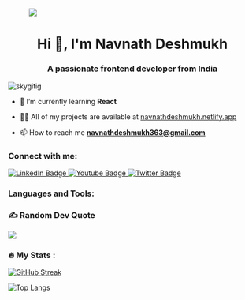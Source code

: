 <h1 align="center" style="width:100;%">
 <img src="https://user-images.githubusercontent.com/95478989/198955082-6e78ebb5-e1e4-49f9-8d32-6e5af3984dcd.gif" />
</h1>
<h1 align="center">Hi 👋, I'm Navnath Deshmukh</h1>
<h3 align="center">A passionate frontend developer from India</h3>

<p align="left"> <img src="https://komarev.com/ghpvc/?username=skygitig&label=Profile%20views&color=0e75b6&style=flat" alt="skygitig" /> </p>

<!--<p align="left"> <a href="https://github.com/ryo-ma/github-profile-trophy"><img src="https://github-profile-trophy.vercel.app/?username=skygitig" alt="skygitig" /></a> </p>-->

- 🌱 I’m currently learning **React**

- 👨‍💻 All of my projects are available at [navnathdeshmukh.netlify.app](https://navnathdeshmukh.netlify.app/)

- 📫 How to reach me **navnathdeshmukh363@gmail.com**

<h3 align="left">Connect with me:</h3>
<div id="badges">
  <a href="your-linkedin-URL">
    <img src="https://img.shields.io/badge/LinkedIn-blue?style=for-the-badge&logo=linkedin&logoColor=white" alt="LinkedIn Badge"/>
  </a>
  <a href="your-youtube-URL">
    <img src="https://img.shields.io/badge/YouTube-red?style=for-the-badge&logo=youtube&logoColor=white" alt="Youtube Badge"/>
  </a>
  <a href="your-twitter-URL">
    <img src="https://img.shields.io/badge/Twitter-blue?style=for-the-badge&logo=twitter&logoColor=white" alt="Twitter Badge"/>
  </a>
</div>

<h3 align="left">Languages and Tools:</h3>
<div>
<!--   <img src="https://github.com/devicons/devicon/blob/master/icons/java/java-original-wordmark.svg" title="Java" alt="Java" width="40" height="40"/>&nbsp;
  <img src="https://github.com/devicons/devicon/blob/master/icons/react/react-original-wordmark.svg" title="React" alt="React" width="40" height="40"/>&nbsp;
  <img src="https://github.com/devicons/devicon/blob/master/icons/css3/css3-plain-wordmark.svg"  title="CSS3" alt="CSS" width="40" height="40"/>&nbsp;
  <img src="https://github.com/devicons/devicon/blob/master/icons/html5/html5-original.svg" title="HTML5" alt="HTML" width="40" height="40"/>&nbsp;
  <img src="https://github.com/devicons/devicon/blob/master/icons/javascript/javascript-original.svg" title="JavaScript" alt="JavaScript" width="40" height="40"/>&nbsp;
  <img src="https://github.com/devicons/devicon/blob/master/icons/mysql/mysql-original-wordmark.svg" title="MySQL"  alt="MySQL" width="40" height="40"/>&nbsp;
  <img src="https://github.com/devicons/devicon/blob/master/icons/nodejs/nodejs-original-wordmark.svg" title="NodeJS" alt="NodeJS" width="40" height="40"/>&nbsp;
  <img src="https://github.com/devicons/devicon/blob/master/icons/git/git-original-wordmark.svg" title="Git" **alt="Git" width="40" height="40"/> -->
</div>

### ✍️ Random Dev Quote
![](https://quotes-github-readme.vercel.app/api?type=horizontal&theme=gruvbox)

### :fire: My Stats :
[![GitHub Streak](http://github-readme-streak-stats.herokuapp.com?user=navnathdeshmukh45&theme=dark&background=000000)](https://git.io/streak-stats)

[![Top Langs](https://github-readme-stats.vercel.app/api/top-langs/?username=navnathdeshmukh45&layout=compact&theme=vision-friendly-dark)](https://github.com/navnathdeshmukh45/github-readme-stats)

